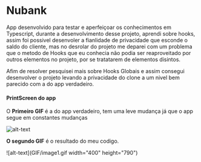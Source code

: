 # Nubank

App desenvolvido para testar e aperfeiçoar os conhecimentos em Typescript, durante a desenvolvimento desse projeto, aprendi sobre hooks,
assim foi possivel desenvoler a fianlidade de privacidade que esconde o saldo do cliente, mas no desrolar do projeto me deparei com um problema
que o metodo de Hooks que eu conhecia não podia ser reaproveitado por outros elementos no projeto, por se tratatarem de elementos disintos.

Afim de resolver pesquisei mais sobre Hooks Globais e assim consegui desenvolver o projeto levando a privacidade do clone a um nivel bem parecido
com a do app verdadeiro.

#### PrintScreen do app

O **Primeiro GIF** é a do app verdadeiro, tem uma leve mudança já que o app segue em constantes mudanças

![alt-text](GIF/image0.gif)  

**O segundo GIF** é o resultado do meu codigo.

![alt-text](GIF/image1.gif width="400" height="790")
